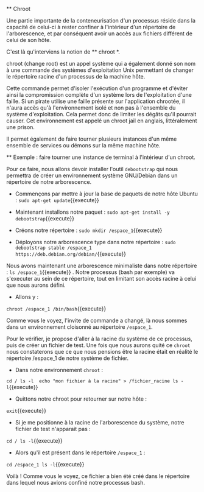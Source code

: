 ** Chroot 

Une partie importante de la conteneurisation d'un processus réside dans la capacité de celui-ci à rester confiner à l'intérieur d'un répertoire de l'arborescence, et par conséquent avoir un accès aux fichiers différent de celui de son hôte.

C'est là qu'interviens la notion de ** chroot *.

chroot (change root) est un appel système qui a également donné son nom à une commande des systèmes d'exploitation Unix permettant de changer le répertoire racine d'un processus de la machine hôte. 

Cette commande permet d'isoler l'exécution d'un programme et d'éviter ainsi la compromission complète d'un système lors de l'exploitation d'une faille. Si un pirate utilise une faille présente sur l'application chrootée, il n'aura accès qu'à l'environnement isolé et non pas à l'ensemble du système d'exploitation. Cela permet donc de limiter les dégâts qu'il pourrait causer. Cet environnement est appelé un chroot jail en anglais, littéralement une prison.

Il permet également de faire tourner plusieurs instances d'un même ensemble de services ou démons sur la même machine hôte. 


** Exemple : faire tourner une instance de terminal à l'intérieur d'un chroot.

Pour ce faire, nous allons devoir installer l'outil `debootstrap` qui nous permettra de créer un environnement système GNU/Debian dans un répertoire de notre arborescence.

- Commençons par mettre à jour la base de paquets de notre hôte Ubuntu : 
`sudo apt-get update`{{execute}}

- Maintenant installons notre paquet : 
`sudo apt-get install -y debootstrap`{{execute}}

- Créons notre répertoire : 
`sudo mkdir /espace_1`{{execute}}

- Déployons notre arborescence type dans notre répertoire : 
`sudo debootstrap stable /espace_1 https://deb.debian.org/debian/`{{execute}}

Nous avons maintenant une arborescence minimaliste dans notre répertoire : `ls /espace_1`{{execute}} . 
Notre processus (bash par exemple) va s'executer au sein de ce répertoire, tout en limitant son accès racine à celui que nous aurons défini.

- Allons y :

`chroot /espace_1 /bin/bash`{{execute}}

Comme vous le voyez, l'invite de commande a changé, là nous sommes dans un environnement cloisonné au répertoire `/espace_1`.

Pour le vérifier, je propose d'aller à la racine du système de ce processus, puis de créer un fichier de test. Une fois que nous aurons quité ce `chroot` nous constaterons que ce que nous pensions être la racine était en réalité le répertoire /espace_1 de notre système de fichier.

- Dans notre environnement `chroot` :

`cd /
ls -l 
echo "mon fichier à la racine" > /fichier_racine
ls -l`{{execute}}

- Quittons notre chroot pour retourner sur notre hôte : 

`exit`{{execute}}

- Si je me positionne à la racine de l'arborescence du système, notre fichier de test n'apparait pas : 

`cd /
ls -l`{{execute}}

- Alors qu'il est présent dans le répertoire `/espace_1` :

`cd /espace_1
ls -l`{{execute}}

Voilà ! Comme vous le voyez, ce fichier a bien été créé dans le répertoire dans lequel nous avions confiné notre processus bash.

